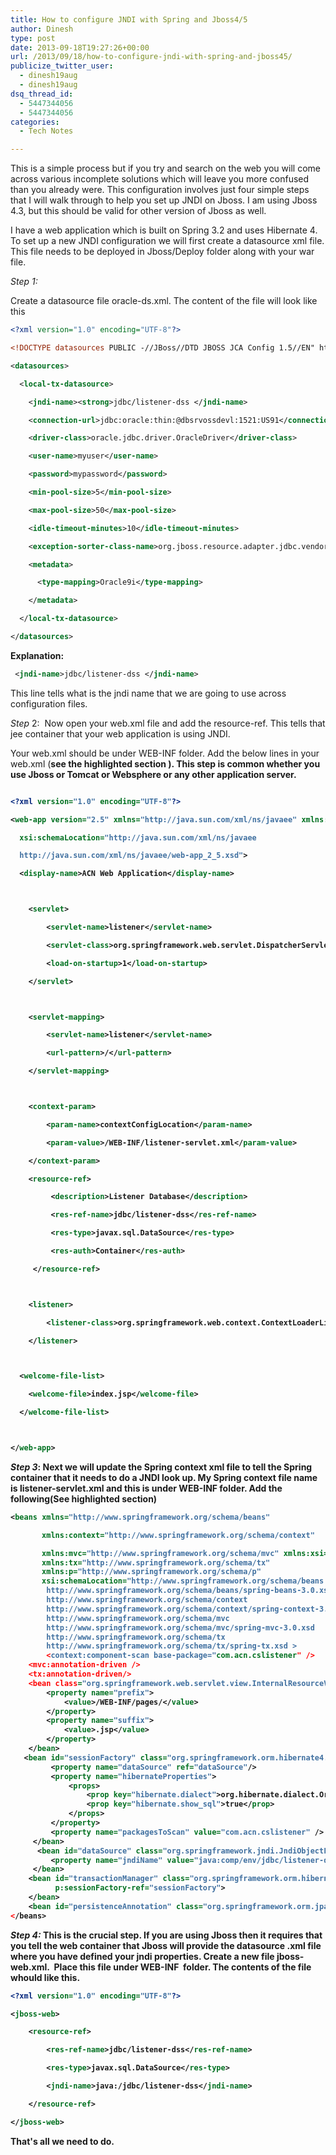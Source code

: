 ```yaml
---
title: How to configure JNDI with Spring and Jboss4/5
author: Dinesh
type: post
date: 2013-09-18T19:27:26+00:00
url: /2013/09/18/how-to-configure-jndi-with-spring-and-jboss45/
publicize_twitter_user:
  - dinesh19aug
  - dinesh19aug
dsq_thread_id:
  - 5447344056
  - 5447344056
categories:
  - Tech Notes

---
```

This is a simple process but if you try and search on the web you will come across various incomplete solutions which will leave you more confused than you already were. This configuration involves just four simple steps that I will walk through to help you set up JNDI on Jboss. I am using Jboss 4.3, but this should be valid for other version of Jboss as well.

I have a web application which is built on Spring 3.2 and uses Hibernate 4. To set up a new JNDI configuration we will first create a datasource xml file. This file needs to be deployed in Jboss/Deploy folder along with your war file.

_Step 1:_

Create a datasource file oracle-ds.xml. The content of the file will look like this
```xml
<?xml version="1.0" encoding="UTF-8"?>

<!DOCTYPE datasources PUBLIC -//JBoss//DTD JBOSS JCA Config 1.5//EN" http://www.jboss.org/j2ee/dtd/jboss-ds_1_5.dtd">

<datasources>

  <local-tx-datasource>

    <jndi-name><strong>jdbc/listener-dss </jndi-name>

    <connection-url>jdbc:oracle:thin:@dbsrvossdevl:1521:US91</connection-url>

    <driver-class>oracle.jdbc.driver.OracleDriver</driver-class>

    <user-name>myuser</user-name>

    <password>mypassword</password>

    <min-pool-size>5</min-pool-size>

    <max-pool-size>50</max-pool-size>

    <idle-timeout-minutes>10</idle-timeout-minutes>

    <exception-sorter-class-name>org.jboss.resource.adapter.jdbc.vendor.OracleExceptionSorter</exception-sorter-class-name>

    <metadata>

      <type-mapping>Oracle9i</type-mapping>

    </metadata>

  </local-tx-datasource>

</datasources>
```


__Explanation:__
```xml
 <jndi-name>jdbc/listener-dss </jndi-name>
```
  This line tells what is the jndi name that we are going to use across configuration files.



_Step_  2:  Now open your web.xml file and add the resource-ref. This tells that jee container that your web application is using JNDI.

Your web.xml should be under WEB-INF  folder. Add the below lines in your web.xml (<strong>see the highlighted section ). This step is common whether you use Jboss or Tomcat or Websphere or any other application server.

```xml

<?xml version="1.0" encoding="UTF-8"?>

<web-app version="2.5" xmlns="http://java.sun.com/xml/ns/javaee" xmlns:xsi="http://www.w3.org/2001/XMLSchema-instance"

  xsi:schemaLocation="http://java.sun.com/xml/ns/javaee

  http://java.sun.com/xml/ns/javaee/web-app_2_5.xsd">

  <display-name>ACN Web Application</display-name>



    <servlet>

        <servlet-name>listener</servlet-name>

        <servlet-class>org.springframework.web.servlet.DispatcherServlet</servlet-class>

        <load-on-startup>1</load-on-startup>

    </servlet>



    <servlet-mapping>

        <servlet-name>listener</servlet-name>

        <url-pattern>/</url-pattern>

    </servlet-mapping>



    <context-param>

        <param-name>contextConfigLocation</param-name>

        <param-value>/WEB-INF/listener-servlet.xml</param-value>

    </context-param>

    <resource-ref>

         <description>Listener Database</description>

         <res-ref-name>jdbc/listener-dss</res-ref-name>

         <res-type>javax.sql.DataSource</res-type>

         <res-auth>Container</res-auth>

     </resource-ref>



    <listener>

        <listener-class>org.springframework.web.context.ContextLoaderListener</listener-class>

    </listener>



  <welcome-file-list>

    <welcome-file>index.jsp</welcome-file>

  </welcome-file-list>



</web-app>
```


_Step 3_:  Next we will update the Spring context xml file to tell the Spring container that it needs to do a JNDI look up. My Spring context file name is listener-servlet.xml and this is under __WEB-INF__ folder. Add the following(See highlighted section)

```xml
<beans xmlns="http://www.springframework.org/schema/beans"

       xmlns:context="http://www.springframework.org/schema/context"

       xmlns:mvc="http://www.springframework.org/schema/mvc" xmlns:xsi="http://www.w3.org/2001/XMLSchema-instance"
       xmlns:tx="http://www.springframework.org/schema/tx"
       xmlns:p="http://www.springframework.org/schema/p"
       xsi:schemaLocation="http://www.springframework.org/schema/beans
        http://www.springframework.org/schema/beans/spring-beans-3.0.xsd
        http://www.springframework.org/schema/context
        http://www.springframework.org/schema/context/spring-context-3.0.xsd
        http://www.springframework.org/schema/mvc
        http://www.springframework.org/schema/mvc/spring-mvc-3.0.xsd
        http://www.springframework.org/schema/tx
        http://www.springframework.org/schema/tx/spring-tx.xsd >
        <context:component-scan base-package="com.acn.cslistener" />
    <mvc:annotation-driven />
    <tx:annotation-driven/>
    <bean class="org.springframework.web.servlet.view.InternalResourceViewResolver">
        <property name="prefix">
            <value>/WEB-INF/pages/</value>
        </property>
        <property name="suffix">
            <value>.jsp</value>
        </property>
    </bean>
   <bean id="sessionFactory" class="org.springframework.orm.hibernate4.LocalSessionFactoryBean">
         <property name="dataSource" ref="dataSource"/>
         <property name="hibernateProperties">
             <props>
                 <prop key="hibernate.dialect">org.hibernate.dialect.Oracle10gDialect</prop>
                 <prop key="hibernate.show_sql">true</prop>
             </props>
         </property>
         <property name="packagesToScan" value="com.acn.cslistener" />
     </bean>
      <bean id="dataSource" class="org.springframework.jndi.JndiObjectFactoryBean">
         <property name="jndiName" value="java:comp/env/jdbc/listener-dss"/>
     </bean>
    <bean id="transactionManager" class="org.springframework.orm.hibernate4.HibernateTransactionManager"
          p:sessionFactory-ref="sessionFactory">
    </bean>
    <bean id="persistenceAnnotation" class="org.springframework.orm.jpa.support.PersistenceAnnotationBeanPostProcessor" />
</beans>

```  

_Step 4:_  This is the crucial step. If you are using Jboss then it requires that you tell the web container that Jboss will provide the datasource .xml file where you have defined your jndi properties. Create a new file <strong>jboss-web.xml.  Place this file under <strong>WEB-INF  folder. The contents of the file whould like this.

```xml
<?xml version="1.0" encoding="UTF-8"?>

<jboss-web>

    <resource-ref>

        <res-ref-name>jdbc/listener-dss</res-ref-name>

        <res-type>javax.sql.DataSource</res-type>

        <jndi-name>java:/jdbc/listener-dss</jndi-name>

    </resource-ref>

</jboss-web>

```  

That's all we need to do.



~~~~ Ciao.
